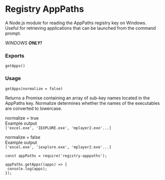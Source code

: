 # Registry AppPaths

A Node.js module for reading the AppPaths registry key on Windows. Useful for retrieving applications that can be launched from the command prompt.

*WINDOWS __ONLY!__*

### Exports

 ```getApps()```

### Usage

```getApps(normalize = false)```

Returns a Promise containing an array of sub-key names located in the AppPaths key. Normalize determines whether the names of the executables are converted to lowercase.

normalize = true<br>
Example output<br>
```['excel.exe', 'IEXPLORE.exe', 'mplayer2.exe'...]```

normalize = false<br>
Example output<br>
```['excel.exe', 'iexplore.exe', 'mplayer2.exe'...]```

```
const appPaths = require('registry-apppaths');

appPaths.getApps((apps) => {
 console.log(apps);
});
```